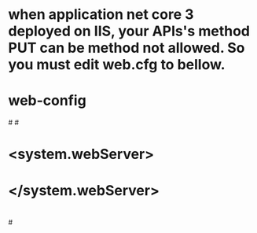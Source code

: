 # when application net core 3 deployed on IIS, your APIs's method PUT can be method not allowed. So you must edit web.cfg to bellow.
# web-config

#<?xml version="1.0" encoding="utf-8"?>
#<configuration>
#  <location path="." inheritInChildApplications="false">
#    <system.webServer>
#	<modules>
#	  <remove name="WebDAVModule" />
#     <remove name="ApplicationInsightsWebTracking" />
#      <add name="ApplicationInsightsWebTracking" type="Microsoft.ApplicationInsights.Web.ApplicationInsightsHttpModule, Microsoft.AI.Web" preCondition="managedHandler" />
#    </modules>
#      <handlers>
#	  <remove name="WebDAV" />
#        <remove name="ExtensionlessUrlHandler-Integrated-4.0" />
#        <remove name="OPTIONSVerbHandler" />
#        <remove name="TRACEVerbHandler" />
#        <add name="aspNetCore" path="*" verb="*" modules="AspNetCoreModuleV2" resourceType="Unspecified" />
#      </handlers>      
#    </system.webServer>
#  </location>
#</configuration>
